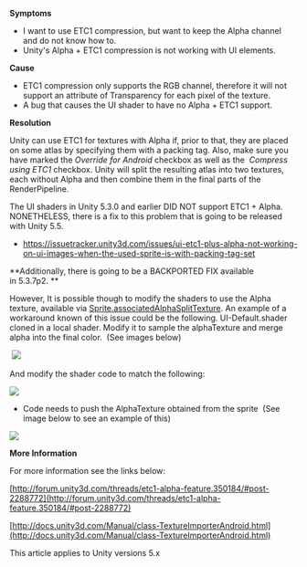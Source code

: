 
        

**Symptoms** 

*   I want to use ETC1 compression, but want to keep the Alpha channel and do not know how to. 
*   Unity's Alpha + ETC1 compression is not working with UI elements.

**Cause**  

*   ETC1 compression only supports the RGB channel, therefore it will not support an attribute of Transparency for each pixel of the texture.
*   A bug that causes the UI shader to have no Alpha + ETC1 support.

**Resolution** 

Unity can use ETC1 for textures with Alpha if, prior to that, they are placed on some atlas by specifying them with a packing tag. Also, make sure you have marked the *Override for Android* checkbox as well as the  *Compress using ETC1* checkbox. Unity will split the resulting atlas into two textures, each without Alpha and then combine them in the final parts of the RenderPipeline.

The UI shaders in Unity 5.3.0 and earlier DID NOT support ETC1 + Alpha. NONETHELESS, there is a fix to this problem that is going to be released with Unity 5.5.

*   https://issuetracker.unity3d.com/issues/ui-etc1-plus-alpha-not-working-on-ui-images-when-the-used-sprite-is-with-packing-tag-set

**Additionally, there is going to be a BACKPORTED FIX available in 5.3.7p2. ** 

However, It is possible though to modify the shaders to use the Alpha texture, available via [Sprite.associatedAlphaSplitTexture](http://docs.unity3d.com/530/Documentation/ScriptReference/Sprite-associatedAlphaSplitTexture.html). An example of a workaround known of this issue could be the following. UI-Default.shader cloned in a local shader. Modify it to sample the alphaTexture and merge alpha into the final color.  (See images below)

 ![](/hc/en-us/article_attachments/202346026/Alpha.png)

And modify the shader code to match the following:

![](/hc/en-us/article_attachments/202346036/Alpha2.png)

*   Code needs to push the AlphaTexture obtained from the sprite  (See image below to see an example of this)      

![](/hc/en-us/article_attachments/202346066/SecondBestEd.png)

**More Information** 

For more information see the links below: 

[http://forum.unity3d.com/threads/etc1-alpha-feature.350184/#post-2288772](http://forum.unity3d.com/threads/etc1-alpha-feature.350184/#post-2288772)

[http://docs.unity3d.com/Manual/class-TextureImporterAndroid.html](http://docs.unity3d.com/Manual/class-TextureImporterAndroid.html)

This article applies to Unity versions 5.x

      